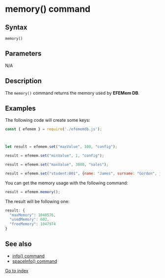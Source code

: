 # memory() command

## **Syntax** 

`memory()`



## **Parameters**

N/A



## **Description**

The  `memory()` command returns the memory used by **EFEMem DB**.



## **Examples**

The following code will create some keys:

```javascript
const { efemem } = require('./efememdb.js');



let result = efemem.set("maxValue", 100, "config");

result = efemem.set("minValue", 1, "config");

result = efemem.set("maxValue", 3000, "sales");

result = efemem.set("student:001", {name: "James", surname: "Gordon", job: "Police inspector"}, "students")
```



You can get the memory usage with the following command:

```javascript
result = efemem.memory();
```



The result will be following one:

```javascript
result: {
  "maxMemory": 1048576,
  "usedMemory": 602,
  "freeMemory": 1047974
}
```



## See also

- [info() command](command-info.md)
- [spaceInfo() command](command-spaceInfo.md)



[Go to index](index.md)